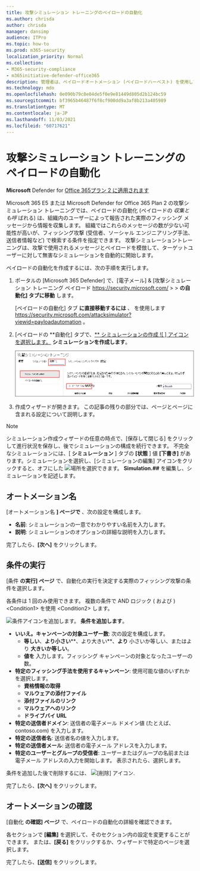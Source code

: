 ```yaml
---
title: 攻撃シミュレーション トレーニングのペイロードの自動化
ms.author: chrisda
author: chrisda
manager: dansimp
audience: ITPro
ms.topic: how-to
ms.prod: m365-security
localization_priority: Normal
ms.collection:
- M365-security-compliance
- m365initiative-defender-office365
description: 管理者は、ペイロードオートメーション (ペイロードハーベスト) を使用して、Microsoft Defender for Office 365 プラン 2 での攻撃シミュレーショントレーニングの自動シミュレーションを収集および起動する方法について説明します。
ms.technology: mdo
ms.openlocfilehash: 0e090b79c8e04de5f0e9e81449d805d2b124bc59
ms.sourcegitcommit: bf3965b46487f6f8cf900dd9a3af8b213a405989
ms.translationtype: MT
ms.contentlocale: ja-JP
ms.lasthandoff: 11/03/2021
ms.locfileid: "60717621"
---
```

# <a name="payload-automations-for-attack-simulation-training"></a>攻撃シミュレーション トレーニングのペイロードの自動化

**Microsoft** Defender for [Office 365プラン 2 に適用されます](defender-for-office-365.md)

Microsoft 365 E5 または Microsoft Defender for Office 365 Plan 2 の攻撃シミュレーション トレーニングでは、ペイロードの自動化 (ペイロードの _収集とも呼_ ばれる) は、組織内のユーザーによって報告された実際のフィッシング メッセージから情報を収集します。 組織ではこれらのメッセージの数が少ない可能性が高いが、フィッシング攻撃 (受信者、ソーシャル エンジニアリング手法、送信者情報など) で検索する条件を指定できます。 攻撃シミュレーショントレーニングは、攻撃で使用されるメッセージとペイロードを模倣して、ターゲットユーザーに対して無害なシミュレーションを自動的に開始します。

ペイロードの自動化を作成するには、次の手順を実行します。

1. ポータルの [Microsoft 365 Defender] で、[電子メール] & [攻撃シミュレーション トレーニング ペイロード <https://security.microsoft.com/>  \>  \> **の自動化] タブに移動** します。

   [ペイロードの自動化] タブ **に直接移動するには** 、 を使用します <https://security.microsoft.com/attacksimulator?viewid=payloadautomation> 。

2. [ペイロードの **自動化] タブで、[** シミュレーションの作成 ![ ] アイコンを選択します。](../../media/m365-cc-sc-create-icon.png) **シミュレーションを作成します**。

   ![ポータルの攻撃シミュレーション トレーニングの [ペイロードの自動化] タブにシミュレーション ボタンをMicrosoft 365 Defenderします。](../../media/attack-sim-training-sim-automations-create.png)

3. 作成ウィザードが開きます。 この記事の残りの部分では、ページとページに含まれる設定について説明します。

> [!NOTE]
> シミュレーション作成ウィザードの任意の時点で、[保存して閉じる] をクリックして進行状況を保存し、後でシミュレーションの構成を続行できます。 不完全なシミュレーションには、[ **シミュレーション** ] タブの **[状態** ] 値 **[下書き]** があります。シミュレーションを選択し、[シミュレーションの編集] アイコンをクリックすると、オフにした ![ 場所を選択できます。](../../media/m365-cc-sc-edit-icon.png) **Simulation.##** を編集し、シミュレーションを記述します。

## <a name="automation-name"></a>オートメーション名

[オートメーション名 **] ページで** 、次の設定を構成します。

- **名前**: シミュレーションの一意でわかりやすい名前を入力します。
- **説明**: シミュレーションのオプションの詳細な説明を入力します。

完了したら、**[次へ]** をクリックします。

## <a name="run-conditions"></a>条件の実行

[条件 **の実行] ページ** で、自動化の実行を決定する実際のフィッシング攻撃の条件を選択します。

各条件は 1 回のみ使用できます。 複数の条件で AND ロジック ( および ) \<Condition1\> を使用 \<Condition2\> します。

![条件アイコンを追加します。](../../media/m365-cc-sc-create-icon.png) **条件を追加します**。

- **いいえ。キャンペーンの対象ユーザー数**: 次の設定を構成します。
  - **等しい**、**より小さい****、より大きい**、**より** 小さいか等しい、またはより **大きいか等しい**。
  - **値を** 入力します。フィッシング キャンペーンの対象となったユーザーの数。
- **特定のフィッシング手法を使用するキャンペーン**: 使用可能な値のいずれかを選択します。
  - **資格情報の取得**
  - **マルウェアの添付ファイル**
  - **添付ファイルのリンク**
  - **マルウェアへのリンク**
  - **ドライブバイ URL**
- **特定の送信者ドメイン**: 送信者の電子メール ドメイン値 (たとえば、contoso.com) を入力します。
- **特定の送信者名**: 送信者名の値を入力します。
- **特定の送信者メール**: 送信者の電子メール アドレスを入力します。
- **特定のユーザーとグループの受信者**: ユーザーまたはグループの名前または電子メール アドレスの入力を開始します。 表示されたら、選択します。

条件を追加した後で削除するには、 ![[削除] アイコン](../../media/m365-cc-sc-delete-icon.png).

完了したら、**[次へ]** をクリックします。

## <a name="review-automation"></a>オートメーションの確認

[自動化 **の確認] ページ** で、ペイロードの自動化の詳細を確認できます。

各セクションで **[編集]** を選択して、そのセクション内の設定を変更することができます。 または、**[戻る]** をクリックするか、ウィザードで特定のページを選択します。

完了したら、**[送信]** をクリックします。
